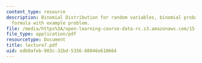 ```yaml
---
content_type: resource
description: Binomial Distribution for random variables, binomial probability distribution
  formula with example problem.
file: /media/https%3A/open-learning-course-data-rc.s3.amazonaws.com/15-063-communicating-with-data-summer-2003/edb9afeb903c32bd535688046e610664_lecture7.pdf
file_type: application/pdf
resourcetype: Document
title: lecture7.pdf
uid: edb9afeb-903c-32bd-5356-88046e610664
---
```

